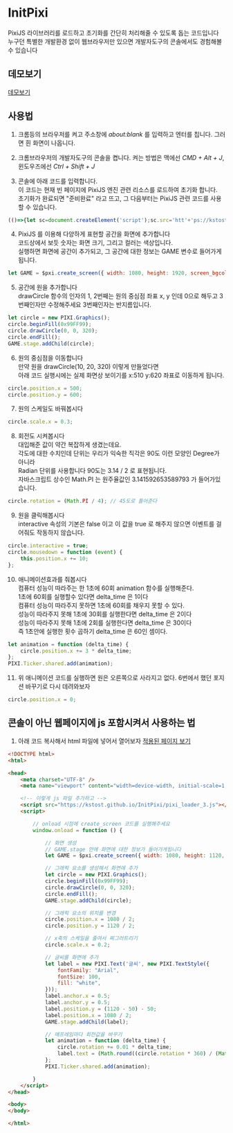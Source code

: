 # InitPixi

PixiJS 라이브러리를 로드하고 초기화를 간단히 처리해줄 수 있도록 돕는 코드입니다  
누구던 특별한 개발환경 없이 웹브라우저만 있으면 개발자도구의 콘솔에서도 경험해볼 수 있습니다  

## 데모보기
[데모보기](https://kstost.github.io/InitPixi/demo.html)

## 사용법

1. 크롬등의 브라우저를 켜고 주소창에 *about:blank* 를 입력하고 엔터를 칩니다. 그러면 흰 화면이 나옵니다.

2. 크롬브라우저의 개발자도구의 콘솔을 켭니다. 켜는 방법은 맥에선 *CMD + Alt + J*, 윈도우즈에선 *Ctrl + Shift + J*

3. 콘솔에 아래 코드를 입력합니다.  
이 코드는 현재 빈 페이지에 PixiJS 엔진 관련 리소스를 로드하여 초기화 합니다.  
초기화가 완료되면 "준비완료" 라고 뜨고, 그 다음부터는 PixiJS 관련 코드를 사용할 수 있습니다.  

```javascript
(()=>{let sc=document.createElement('script');sc.src='htt'+'ps://kstost.github.io/InitPixi/pixi_loader_3.js';document.head.appendChild(sc)})();
```

4. PixiJS 를 이용해 다양하게 표현할 공간을 화면에 추가합니다  
코드상에서 보듯 숫자는 화면 크기, 그리고 컬러는 색상입니다.  
실행하면 화면에 공간이 추가되고, 그 공간에 대한 정보는 GAME 변수로 들어가게됩니다.  
```javascript
let GAME = $pxi.create_screen({ width: 1080, height: 1920, screen_bgcolor: '#000', body_bgcolor: '#222' });
```

5. 공간에 원을 추가합니다  
drawCircle 함수의 인자의 1, 2번째는 원의 중심점 좌표 x, y 인데 0으로 해두고 3번째인자만 수정해주세요 3번째인자는 반지름입니다.  
```javascript
let circle = new PIXI.Graphics();
circle.beginFill(0x99FF99);
circle.drawCircle(0, 0, 320);
circle.endFill();
GAME.stage.addChild(circle);
```

6. 원의 중심점을 이동합니다  
만약 원을 drawCircle(10, 20, 320) 이렇게 만들었다면  
아래 코드 실행시에는 실제 화면상 보이기를 x:510 y:620 좌표로 이동하게 됩니다.  
```javascript
circle.position.x = 500;
circle.position.y = 600;
```

7. 원의 스케일도 바꿔봅시다  
```javascript
circle.scale.x = 0.3;
```

8. 회전도 시켜봅시다  
대입해준 값이 약간 복잡하게 생겼는데요.  
각도에 대한 수치인데 단위는 우리가 익숙한 직각은 90도 이런 모양인 Degree가 아니라  
Radian 단위를 사용합니다 90도는 3.14 / 2 로 표현됩니다.  
자바스크립트 상수인 Math.PI 는 원주율값인 3.141592653589793 가 들어가있습니다.  

```javascript
circle.rotation = (Math.PI / 4); // 45도로 틀어준다
```

9. 원을 클릭해봅시다  
interactive 속성의 기본은 false 이고 이 값을 true 로 해주지 않으면 이벤트를 걸어줘도 작동하지 않습니다.  
```javascript
circle.interactive = true;
circle.mousedown = function (event) {
    this.position.x += 10;
};
```

10. 애니메이션효과를 줘봅시다  
컴퓨터 성능이 따라주는 한 1초에 60회 animation 함수를 실행해준다.  
1초에 60회를 실행할수 있다면 delta_time 은 1이다  
컴퓨터 성능이 따라주지 못하면 1초에 60회를 채우지 못할 수 있다.  
성능이 따라주지 못해 1초에 30회를 실행한다면 delta_time 은 2이다  
성능이 따라주지 못해 1초에 2회를 실행한다면 delta_time 은 30이다  
즉 1초안에 실행한 횟수 곱하기 delta_time 은 60인 셈이다.  
```javascript
let animation = function (delta_time) {
    circle.position.x += 3 * delta_time;
};
PIXI.Ticker.shared.add(animation);
```

11. 위 애니메이션 코드를 실행하면 원은 오른쪽으로 사라지고 없다.
6번에서 했던 포지션 바꾸기로 다시 데려와보자
```javascript
circle.position.x = 0;
```

## 콘솔이 아닌 웹페이지에 js 포함시켜서 사용하는 법

1. 아래 코드 복사해서 html 파일에 넣어서 열어보자
[적용된 페이지 보기](https://kstost.github.io/InitPixi/demo.html)

```html
<!DOCTYPE html>
<html>

<head>
    <meta charset="UTF-8" />
    <meta name="viewport" content="width=device-width, initial-scale=1, maximum-scale=1, user-scalable=no">

    <!-- 이렇게 js 파일 추가하고 -->
    <script src="https://kstost.github.io/InitPixi/pixi_loader_3.js"></script>
    <script>

        // onload 시점에 create_screen 코드를 실행해주세요
        window.onload = function () {

            // 화면 생성
            // GAME.stage 안에 화면에 대한 정보가 들어가게됩니다
            let GAME = $pxi.create_screen({ width: 1080, height: 1120, screen_bgcolor: '#000', body_bgcolor: '#222' });

            // 그래픽 요소를 생성해서 화면에 추가
            let circle = new PIXI.Graphics();
            circle.beginFill(0x99FF99);
            circle.drawCircle(0, 0, 320);
            circle.endFill();
            GAME.stage.addChild(circle);

            // 그래픽 요소의 위치를 변경
            circle.position.x = 1080 / 2;
            circle.position.y = 1120 / 2;

            // x축의 스케일을 줄여서 찌그러트리기
            circle.scale.x = 0.2;

            // 글씨를 화면에 추가
            let label = new PIXI.Text('글씨', new PIXI.TextStyle({
                fontFamily: "Arial",
                fontSize: 100,
                fill: "white",
            }));
            label.anchor.x = 0.5;
            label.anchor.y = 0.5;
            label.position.y = (1120 - 50) - 50;
            label.position.x = 1080 / 2;
            GAME.stage.addChild(label);

            // 매프레임마다 회전값을 바꾸기
            let animation = function (delta_time) {
                circle.rotation += 0.01 * delta_time;
                label.text = (Math.round((circle.rotation * 360) / (Math.PI * 2)) % 360) + '°';
            };
            PIXI.Ticker.shared.add(animation);

        }
    </script>
</head>

<body>
</body>

</html>
```
